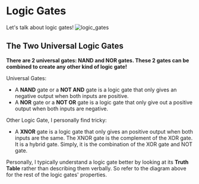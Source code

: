 # Logic Gates
Let's talk about logic gates!
![logic_gates](logic_gates_diagram.png)

## The Two Universal Logic Gates
**There are 2 universal gates: NAND and NOR gates. These 2 gates can be combined to create any other kind of logic gate!**

Universal Gates:
* A **NAND** gate or a **NOT AND** gate is a logic gate that only gives an negative output when both inputs are positive.
* A **NOR** gate or a **NOT OR** gate is a logic gate that only give out a  positive output when both inputs are negative.

Other Logic Gate, I personally find tricky:
* A **XNOR** gate is a logic gate that only gives an positive output when both inputs are the same. The XNOR gate is the complement of the XOR gate. It is a hybrid gate. Simply, it is the combination of the XOR gate and NOT gate. 

Personally, I typically understand a logic gate better by looking at its **Truth Table** rather than describing them verbally. So refer to the diagram above for the rest of the logic gates' properties.


